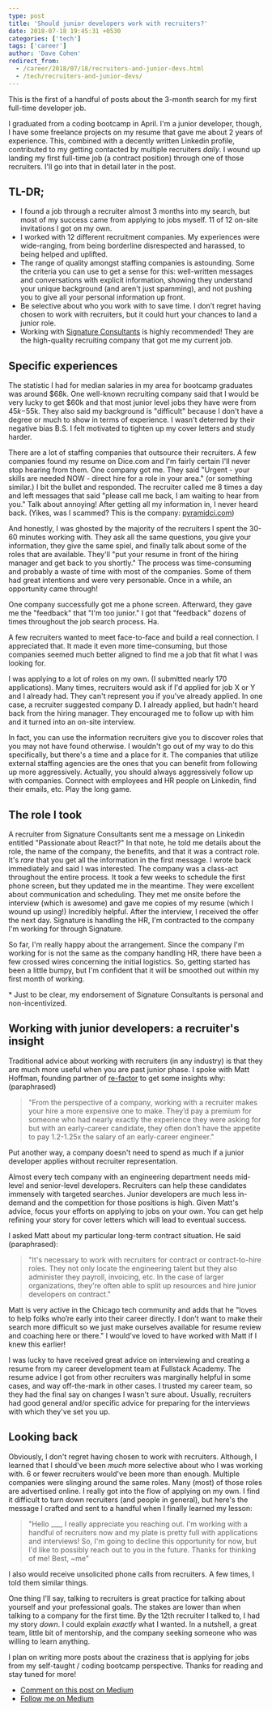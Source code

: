 ```yaml
---
type: post
title: 'Should junior developers work with recruiters?'
date: 2018-07-18 19:45:31 +0530
categories: ['tech']
tags: ['career']
author: 'Dave Cohen'
redirect_from:
  - /career/2018/07/18/recruiters-and-junior-devs.html
  - /tech/recruiters-and-junior-devs/
---
```


This is the first of a handful of posts about the 3-month search for my first full-time developer job.

I graduated from a coding bootcamp in April. I'm a junior developer, though, I have some freelance projects on my resume that gave me about 2 years of experience. This, combined with a decently written Linkedin profile, contributed to my getting contacted by multiple recruiters _daily_. I wound up landing my first full-time job (a contract position) through one of those recruiters. I'll go into that in detail later in the post.

## TL-DR;

- I found a job through a recruiter almost 3 months into my search, but most of my success came from applying to jobs myself. 11 of 12 on-site invitations I got on my own.
- I worked with 12 different recruitment companies. My experiences were wide-ranging, from being borderline disrespected and harassed, to being helped and uplifted.
- The range of quality amongst staffing companies is astounding. Some the criteria you can use to get a sense for this: well-written messages and conversations with explicit information, showing they understand your unique background (and aren't just spamming), and not pushing you to give all your personal information up front.
- Be selective about who you work with to save time. I don’t regret having chosen to work with recruiters, but it could hurt your chances to land a junior role.
- Working with [Signature Consultants](https://www.sigconsult.com/) is highly recommended! They are the high-quality recruiting company that got me my current job.

## Specific experiences

The statistic I had for median salaries in my area for bootcamp graduates was around $68k. One well-known recruiting company said that I would be very lucky to get $60k and that most junior level jobs they have were from $45k-$55k. They also said my background is "difficult" because I don't have a degree or much to show in terms of experience. I wasn't deterred by their negative bias B.S. I felt motivated to tighten up my cover letters and study harder.

There are a lot of staffing companies that outsource their recruiters. A few companies found my resume on Dice.com and I'm fairly certain I'll never stop hearing from them. One company got me. They said "Urgent - your skills are needed NOW - direct hire for a role in your area." (or something similar.) I bit the bullet and responded. The recruiter called me 8 times a day and left messages that said "please call me back, I am waiting to hear from you." Talk about annoying! After getting all my information in, I never heard back. (Yikes, was I scammed? This is the company: [pyramidci.com](http://www.pyramidci.com/home))

And honestly, I was ghosted by the majority of the recruiters I spent the 30-60 minutes working with. They ask all the same questions, you give your information, they give the same spiel, and finally talk about some of the roles that are available. They'll "put your resume in front of the hiring manager and get back to you shortly." The process was time-consuming and probably a waste of time with most of the companies. Some of them had great intentions and were very personable. Once in a while, an opportunity came through!

One company successfully got me a phone screen. Afterward, they gave me the "feedback" that "I'm too junior." I got that "feedback" dozens of times throughout the job search process. Ha.

A few recruiters wanted to meet face-to-face and build a real connection. I appreciated that. It made it even more time-consuming, but those companies seemed much better aligned to find me a job that fit what I was looking for.

I was applying to a lot of roles on my own. (I submitted nearly 170 applications). Many times, recruiters would ask if I'd applied for job X or Y and I already had. They can't represent you if you've already applied. In one case, a recruiter suggested company D. I already applied, but hadn't heard back from the hiring manager. They encouraged me to follow up with him and it turned into an on-site interview.

In fact, you can use the information recruiters give you to discover roles that you may not have found otherwise. I wouldn't go out of my way to do this specifically, but there's a time and a place for it. The companies that utilize external staffing agencies are the ones that you can benefit from following up more aggressively. Actually, you should always aggressively follow up with companies. Connect with employees and HR people on Linkedin, find their emails, etc. Play the long game.

## The role I took

A recruiter from Signature Consultants sent me a message on Linkedin entitled "Passionate about React?" In that note, he told me details about the role, the name of the company, the benefits, and that it was a contract role. It's _rare_ that you get all the information in the first message. I wrote back immediately and said I was interested. The company was a class-act throughout the entire process. It took a few weeks to schedule the first phone screen, but they updated me in the meantime. They were excellent about communication and scheduling. They met me onsite before the interview (which is awesome) and gave me copies of my resume (which I wound up using!) Incredibly helpful. After the interview, I received the offer the next day. Signature is handling the HR, I'm contracted to the company I'm working for through Signature.

So far, I'm really happy about the arrangement. Since the company I'm working for is not the same as the company handling HR, there have been a few crossed wires concerning the initial logistics. So, getting started has been a little bumpy, but I'm confident that it will be smoothed out within my first month of working.

\* Just to be clear, my endorsement of Signature Consultants is personal and non-incentivized.

## Working with junior developers: a recruiter's insight

Traditional advice about working with recruiters (in any industry) is that they are much more useful when you are past junior phase. I spoke with Matt Hoffman, founding partner of [re-factor](https://re-factor.co/) to get some insights why: (paraphrased)

> "From the perspective of a company, working with a recruiter makes your hire a more expensive one to make. They’d pay a premium for someone who had nearly exactly the experience they were asking for but with an early-career candidate, they often don’t have the appetite to pay 1.2-1.25x the salary of an early-career engineer."

Put another way, a company doesn't need to spend as much if a junior developer applies without recruiter representation.

Almost every tech company with an engineering department needs mid-level and senior-level developers. Recruiters can help these candidates immensely with targeted searches. Junior developers are much less in-demand and the competition for those positions is high. Given Matt's advice, focus your efforts on applying to jobs on your own. You can get help refining your story for cover letters which will lead to eventual success.

I asked Matt about my particular long-term contract situation. He said (paraphrased):

> "It's necessary to work with recruiters for contract or contract-to-hire roles. They not only locate the engineering talent but they also administer they payroll, invoicing, etc. In the case of larger organizations, they're often able to split up resources and hire junior developers on contract."

Matt is very active in the Chicago tech community and adds that he "loves to help folks who’re early into their career directly. I don’t want to make their search more difficult so we just make ourselves available for resume review and coaching here or there." I would've loved to have worked with Matt if I knew this earlier!

I was lucky to have received great advice on interviewing and creating a resume from my career development team at Fullstack Academy. The resume advice I got from other recruiters was marginally helpful in some cases, and way off-the-mark in other cases. I trusted my career team, so they had the final say on changes I wasn't sure about. Usually, recruiters had good general and/or specific advice for preparing for the interviews with which they've set you up.

## Looking back

Obviously, I don't regret having chosen to work with recruiters. Although, I learned that I should've been _much_ more selective about who I was working with. 6 or fewer recruiters would've been more than enough. Multiple companies were slinging around the same roles. Many (most) of those roles are advertised online. I really got into the flow of applying on my own. I find it difficult to turn down recruiters (and people in general), but here's the message I crafted and sent to a handful when I finally learned my lesson:

> "Hello \_\_\_, I really appreciate you reaching out. I'm working with a handful of recruiters now and my plate is pretty full with applications and interviews! So, I'm going to decline this opportunity for now, but I'd like to possibly reach out to you in the future. Thanks for thinking of me! Best, ~me"

I also would receive unsolicited phone calls from recruiters. A few times, I told them similar things.

One thing I'll say, talking to recruiters is great practice for talking about yourself and your professional goals. The stakes are lower than when talking to a company for the first time. By the 12th recruiter I talked to, I had my story _down_. I could explain _exactly_ what I wanted. In a nutshell, a great team, little bit of mentorship, and the company seeking someone who was willing to learn anything.

I plan on writing more posts about the craziness that is applying for jobs from my self-taught / coding bootcamp perspective. Thanks for reading and stay tuned for more!

- [Comment on this post on Medium](https://medium.com/@scraggo/should-junior-developers-work-with-recruiters-1be3d444c291)
- [Follow me on Medium](https://medium.com/@scraggo)
